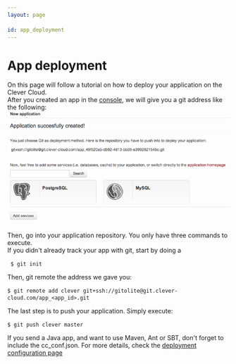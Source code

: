 ```yaml
---
layout: page

id: app_deployment
---
```


# App deployment

On this page will follow a tutorial on how to deploy your application on the Clever Cloud.  
After you created an app in the [console](https://console.clever-cloud.com), we will
give you a git address like the following:
<img class="thumbnail img_doc" src="/img/newapp6.png">

Then, go into your application repository. You only have three commands to execute.    
If you didn't already track your app with git, start by doing a

     $ git init

Then, git remote the address we gave you:

    $ git remote add clever git+ssh://gitolite@git.clever-cloud.com/app_<app_id>.git

The last step is to push your application. Simply execute:

    $ git push clever master

If you send a Java app, and want to use Maven, Ant or SBT, don't forget to include the cc_conf.json. For more details, check the [deployment configuration page](/app-configuration/cc-conf.html)
